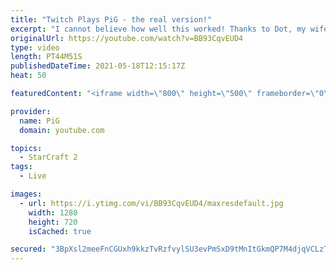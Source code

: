 ```yaml
---
title: "Twitch Plays PiG - the real version!"
excerpt: "I cannot believe how well this worked! Thanks to Dot, my wife, for reading out Twitch chat. Twitch chat, what on earth were you doing at times!?! Twitch GMs =/= Good at Starcraft - confirmed 🐷 Support PiG: https://www.pigstarcraft.com/support/ -- 🐖 Watch live on https://www.twitch.tv/x5_pig 🎓 For"
originalUrl: https://youtube.com/watch?v=BB93CqvEUD4
type: video
length: PT44M51S
publishedDateTime: 2021-05-18T12:15:17Z
heat: 50

featuredContent: "<iframe width=\"800\" height=\"500\" frameborder=\"0\" src=\"https://www.youtube.com/embed/BB93CqvEUD4\" allow=\"accelerometer; autoplay; encrypted-media; gyroscope; picture-in-picture\" allowfullscreen></iframe>"

provider:
  name: PiG
  domain: youtube.com

topics:
  - StarCraft 2
tags:
  - Live

images:
  - url: https://i.ytimg.com/vi/BB93CqvEUD4/maxresdefault.jpg
    width: 1280
    height: 720
    isCached: true

secured: "3BpXsl2meeFnCGUxh9kkzTvRzfvylSU3evPmSxD9tMnItGkmQP7M4djqVCLzTK9VPoUIyW8voZ5BrIzRFuKhJRGENnv+fpfvgnEpQN7sJNMq2fpjjTBGn6rpApWmxk8VwGGoGEzkyhbChedviuB946MpFLUxsjpro0BGie53S2z/jJ9JqHGWpkBLoYPBExx0zAhYEaSdYiBgXIgrE1SN6GhfkyU4ZgAQTJR3BEhb2nUfUpsXIiCZbUSoRm4wJ4vH3wV7GKS7cb17XbOkMehsFhFaXn0H71fTat21IeYwTfDySAfRvRfrVJRHMPT9ZmZ0BPbJGfo2xZPoyBQWKJ9v/Pz+khszM4Se52qxRRgbyn/ZANka7yq21pd2WZ12FIbw3tdpM/UOPsdksNvEa/PKevKZmhiY1HUihxnP2hdDmvU=;KT9LEYnYA1j3vXaJZ61yPA=="
---
```


